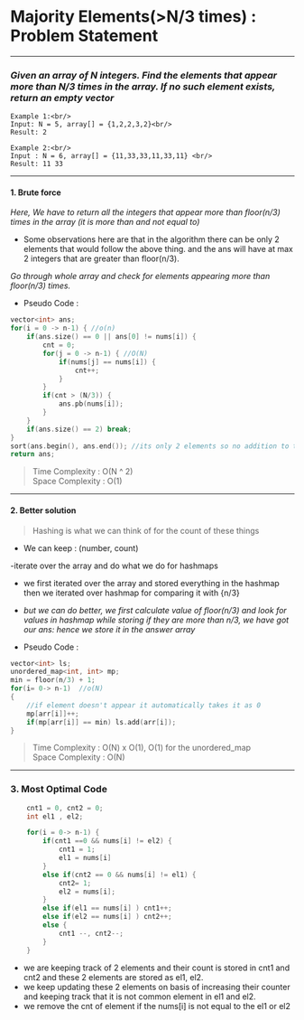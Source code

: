 # Majority Elements(>N/3 times) : Problem Statement

---

### _Given an array of N integers. Find the elements that appear more than N/3 times in the array. If no such element exists, return an empty vector_

```
Example 1:<br/>
Input: N = 5, array[] = {1,2,2,3,2}<br/>
Result: 2
```

```
Example 2:<br/>
Input : N = 6, array[] = {11,33,33,11,33,11} <br/>
Result: 11 33
```

---

#### 1. Brute force

_Here, We have to return all the integers that appear more than floor(n/3) times in the array (it is more than and not equal to)_

- Some observations here are that in the algorithm there can be only 2 elements that would follow the above thing. and the ans will have at max 2 integers that are greater than floor(n/3).

_Go through whole array and check for elements appearing more than floor(n/3) times._

- Pseudo Code :

```cpp
vector<int> ans;
for(i = 0 -> n-1) { //o(n)
    if(ans.size() == 0 || ans[0] != nums[i]) {
        cnt = 0;
        for(j = 0 -> n-1) { //O(N)
            if(nums[j] == nums[i]) {
                cnt++;
            }
        }
        if(cnt > (N/3)) {
            ans.pb(nums[i]);
        }
    }
    if(ans.size() == 2) break;
}
sort(ans.begin(), ans.end()); //its only 2 elements so no addition to time complexity
return ans;
```

> Time Complexity : O(N ^ 2) <br>
> Space Complexity : O(1)

---

#### 2. Better solution

> Hashing is what we can think of for the count of these things

- We can keep : (number, count)

-iterate over the array and do what we do for hashmaps

- we first iterated over the array and stored everything in the hashmap then we iterated over hashmap for comparing it with {n/3}

- _but we can do better, we first calculate value of floor(n/3) and look for values in hashmap while storing if they are more than n/3, we have got our ans: hence we store it in the answer array_

- Pseudo Code :

```cpp
vector<int> ls;
unordered_map<int, int> mp;
min = floor(n/3) + 1;
for(i= 0-> n-1)  //o(N)
{
    //if element doesn't appear it automatically takes it as 0
    mp[arr[i]]++;
    if(mp[arr[i]] == min) ls.add(arr[i]);
}
```

> Time Complexity : O(N) x O(1), O(1) for the unordered_map<br>
> Space Complexity : O(N)

---

### 3. Most Optimal Code

```cpp
    cnt1 = 0, cnt2 = 0;
    int el1 , el2;

    for(i = 0-> n-1) {
        if(cnt1 ==0 && nums[i] != el2) {
            cnt1 = 1;
            el1 = nums[i]
        }
        else if(cnt2 == 0 && nums[i] != el1) {
            cnt2= 1;
            el2 = nums[i];
        }
        else if(el1 == nums[i] ) cnt1++;
        else if(el2 == nums[i] ) cnt2++;
        else {
            cnt1 --, cnt2--;
        }
    }

```

- we are keeping track of 2 elements and their count is stored in cnt1 and cnt2 and these 2 elements are stored as el1, el2.
- we keep updating these 2 elements on basis of increasing their counter and keeping track that it is not common element in el1 and el2.
- we remove the cnt of element if the nums[i] is not equal to the el1 or el2
